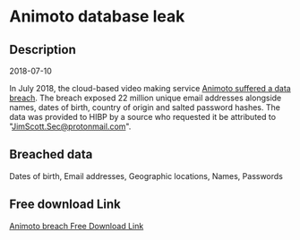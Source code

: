 # Animoto database leak

## Description

2018-07-10

In July 2018, the cloud-based video making service <a href="https://techcrunch.com/2018/08/20/animoto-hack-exposes-personal-information-geolocation-data/" target="_blank" rel="noopener">Animoto suffered a data breach</a>. The breach exposed 22 million unique email addresses alongside names, dates of birth, country of origin and salted password hashes. The data was provided to HIBP by a source who requested it be attributed to &quot;JimScott.Sec@protonmail.com&quot;.

## Breached data

Dates of birth, Email addresses, Geographic locations, Names, Passwords

## Free download Link

[Animoto breach Free Download Link](https://tinyurl.com/2b2k277t)